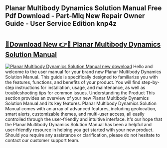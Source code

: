 ## Planar Multibody Dynamics Solution Manual Free Pdf Download - Part-Mlq New Repair Owner Guide - User Service Edition knp4z

# <h2><a href="http://bc59815.oget.top/?id=Planar+Multibody+Dynamics+Solution+Manual">🔗Download New 👉🔴 Planar Multibody Dynamics Solution Manual</a></h2>

[![Planar Multibody Dynamics Solution Manual new download](https://i.imgur.com/5g1atiW.png)](http://bc59815.oget.top/?id=Planar+Multibody+Dynamics+Solution+Manual)
Hello and welcome to the user manual for your brand new Planar Multibody Dynamics Solution Manual. This guide is specifically designed to familiarize you with the features, functions, and benefits of your product. You will find step-by-step instructions for installation, usage, and maintenance, as well as troubleshooting tips for common issues. Understanding the Product This section provides an overview of your new Planar Multibody Dynamics Solution Manual and its key features. Planar Multibody Dynamics Solution Manual comes with an array of advanced features, including geolocation, smart alerts, customizable themes, and multi-user access, all easily controlled through the user-friendly and intuitive interface. It's our hope that the Planar Multibody Dynamics Solution Manual has been a helpful and user-friendly resource in helping you get started with your new product. Should you require any assistance or clarification, please do not hesitate to contact our customer support team.
